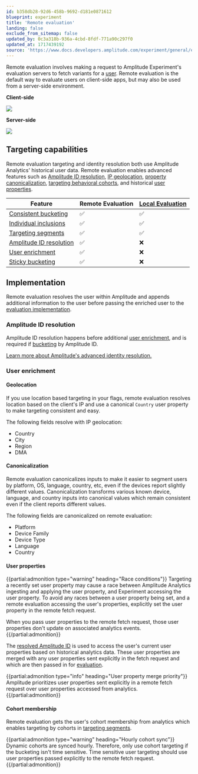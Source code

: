 ```yaml
---
id: b358db28-92d6-458b-9692-d181e0871612
blueprint: experiment
title: 'Remote evaluation'
landing: false
exclude_from_sitemap: false
updated_by: 0c3a318b-936a-4cbd-8fdf-771a90c297f0
updated_at: 1717439192
source: 'https://www.docs.developers.amplitude.com/experiment/general/evaluation/remote-evaluation/'
---
```

Remote evaluation involves making a request to Amplitude Experiment's evaluation servers to fetch variants for a [user](/docs/feature-experiment/data-model#users). Remote evaluation is the default way to evaluate users on client-side apps, but may also be used from a server-side environment.

**Client-side**

![](statamic://asset::help_center_conversions::experiment/client-side-overview.drawio.png)

**Server-side**

![](statamic://asset::help_center_conversions::experiment/server-side-remote-overview.drawio.png)

## Targeting capabilities

Remote evaluation targeting and identity resolution both use Amplitude Analytics' historical user data. Remote evaluation enables advanced features such as [Amplitude ID resolution](#amplitude-id-resolution), [IP geolocation](#geolocation), [property canonicalization](#canonicalization), [targeting behavioral cohorts](#cohort-membership), and historical [user properties](#user-properties).

| <div class='big-column'>Feature</div> | Remote Evaluation | [Local Evaluation](/docs/feature-experiment/local-evaluation) |
| --- | --- | --- |
| [Consistent bucketing](/docs/feature-experiment/implementation#consistent-bucketing) | ✅ | ✅ |
| [Individual inclusions](/docs/feature-experiment/implementation#individual-inclusions) | ✅ | ✅ |
| [Targeting segments](/docs/feature-experiment/implementation#targeting-segments) | ✅ | ✅ |
| [Amplitude ID resolution](##amplitude-id-resolution) | ✅ | ❌ |
| [User enrichment](##user-enrichment) | ✅ | ❌ |
| [Sticky bucketing](/docs/feature-experiment/implementation#sticky-bucketing) | ✅ | ❌ |

## Implementation

Remote evaluation resolves the user within Amplitude and appends additional information to the user before passing the enriched user to the [evaluation implementation](/docs/feature-experiment/implementation).

### Amplitude ID resolution

Amplitude ID resolution happens before additional [user enrichment](#user-enrichment), and is required if [bucketing](/docs/feature-experiment/implementation#consistent-bucketing) by Amplitude ID.

[Learn more about Amplitude's advanced identity resolution.](/docs/cdp/sources/instrument-track-unique-users)

### User enrichment

#### Geolocation

If you use location based targeting in your flags, remote evaluation resolves location based on the client's IP and use a canonical `Country` user property to make targeting consistent and easy.

The following fields resolve with IP geolocation:

* Country
* City
* Region
* DMA

#### Canonicalization

Remote evaluation canonicalizes inputs to make it easier to segment users by platform, OS, language, country, etc, even if the devices report slightly different values. Canonicalization transforms various known device, language, and country inputs into canonical values which remain consistent even if the client reports different values.

The following fields are canonicalized on remote evaluation:

* Platform
* Device Family
* Device Type
* Language
* Country

#### User properties


{{partial:admonition type="warning" heading="Race conditions"}}
Targeting a recently set user property may cause a race between Amplitude Analytics ingesting and applying the user property, and Experiment accessing the user property. To avoid any races between a user property being set, and a remote evaluation accessing the user's properties, explicitly set the user property in the remote fetch request.

When you pass user properties to the remote fetch request, those user properties don't update on associated analytics events.
{{/partial:admonition}}

The [resolved Amplitude ID](#amplitude-id-resolution) is used to access the user's current user properties based on historical analytics data. These user properties are merged with any user properties sent explicitly in the fetch request and which are then passed in for [evaluation](/docs/feature-experiment/implementation).

{{partial:admonition type="info" heading="User property merge priority"}}
Amplitude prioritizes user properties sent explicitly in a remote fetch request over user properties accessed from analytics.
{{/partial:admonition}}

#### Cohort membership

Remote evaluation gets the user's cohort membership from analytics which enables targeting by cohorts in [targeting segments](/docs/feature-experiment/implementation#targeting-segments).

{{partial:admonition type="warning" heading="Hourly cohort sync"}}
Dynamic cohorts are synced hourly. Therefore, only use cohort targeting if the bucketing isn't time sensitive. Time sensitive user targeting should use user properties passed explicitly to the remote fetch request.
{{/partial:admonition}}

